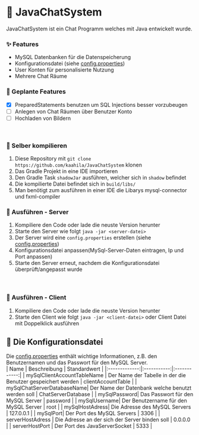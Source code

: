 # 💬 JavaChatSystem 
JavaChatSystem ist ein Chat Programm welches mit Java entwickelt wurde.

### ✨ Features
* MySQL Datenbanken für die Datenspeicherung
* Konfigurationsdatei (siehe [config.properties](#-Die-Konfigurationsdatei))
* User Konten für personalisierte Nutzung
* Mehrere Chat Räume

### 🚧 Geplante Features
* [x] PreparedStatements benutzen um SQL Injections besser vorzubeugen
* [ ] Anlegen von Chat Räumen über Benutzer Konto
* [ ] Hochladen von Bildern
<br/>

### 🔨 Selber kompilieren
1. Diese Repository mit `git clone https://github.com/kaahila/JavaChatSystem` klonen
2. Das Gradle Projekt in eine IDE importieren
3. Den Gradle Task `shadowJar` ausführen, welcher sich in `shadow` befindet
4. Die kompilierte Datei befindet sich in `build/libs/`
5. Man benötigt zum ausführen in einer IDE die Libarys mysql-connector und fxml-compiler

### 🚀 Ausführen - Server

1. Kompiliere den Code oder lade die neuste Version herunter
2. Starte den Server wie folgt `java -jar <server-datei>`
3. Der Server wird eine `config.properties` erstellen (siehe [config.properties](#-Die-Konfigurationsdatei))
4. Konfigurationsdatei anpassen(MySql-Server-Daten eintragen, Ip und Port anpassen)
5. Starte den Server erneut, nachdem die Konfigurationsdatei überprüft/angepasst wurde<br/><br/><br/>

### 🚀 Ausführen - Client
1. Kompiliere den Code oder lade die neuste Version herunter
2. Starte den Client wie folgt `java -jar <client-datei>` oder Client Datei mit Doppelklick ausführen

## 📄 Die Konfigurationsdatei
Die [config.properties](config.properties) enthält wichtige Informationen, z.B. den Benutzernamen und das Passwort für den MySQL Server.  
| Name | Beschreibung | Standardwert |
|:-------------:|:-----------:|:------------:|
| mySqlClientAccountTableName   | Der Name der Tabelle in der die Benutzer gespeichert werden | clientAccountTable |
| mySqlChatServerDatabaseName| Der Name der Datenbank welche benutzt werden soll | ChatServerDatabase |
| mySqlPassword| Das Passwort für den MySQL Server | password |
| mySqlUsername| Der Benutzername für den MySQL Server | root |
| mySqlHostAdress| Die Adresse des MySQL Servers | 127.0.0.1 |
| mySqlPort| Der Port des MySQL Servers | 3306 |
| serverHostAdress | Die Adresse an der sich der Server binden soll | 0.0.0.0 |
| serverHostPort | Der Port des JavaServerSocket | 5333 | 
